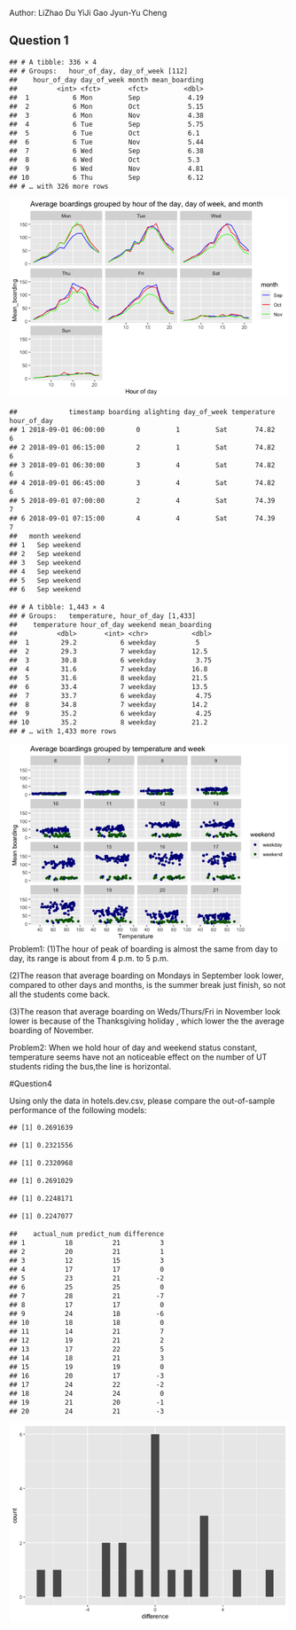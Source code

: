 Author: LiZhao Du YiJi Gao Jyun-Yu Cheng

## Question 1

    ## # A tibble: 336 × 4
    ## # Groups:   hour_of_day, day_of_week [112]
    ##    hour_of_day day_of_week month mean_boarding
    ##          <int> <fct>       <fct>         <dbl>
    ##  1           6 Mon         Sep            4.19
    ##  2           6 Mon         Oct            5.15
    ##  3           6 Mon         Nov            4.38
    ##  4           6 Tue         Sep            5.75
    ##  5           6 Tue         Oct            6.1 
    ##  6           6 Tue         Nov            5.44
    ##  7           6 Wed         Sep            6.38
    ##  8           6 Wed         Oct            5.3 
    ##  9           6 Wed         Nov            4.81
    ## 10           6 Thu         Sep            6.12
    ## # … with 326 more rows

![](Exercise2-group_files/figure-markdown_strict/unnamed-chunk-5-1.png)

    ##             timestamp boarding alighting day_of_week temperature hour_of_day
    ## 1 2018-09-01 06:00:00        0         1         Sat       74.82           6
    ## 2 2018-09-01 06:15:00        2         1         Sat       74.82           6
    ## 3 2018-09-01 06:30:00        3         4         Sat       74.82           6
    ## 4 2018-09-01 06:45:00        3         4         Sat       74.82           6
    ## 5 2018-09-01 07:00:00        2         4         Sat       74.39           7
    ## 6 2018-09-01 07:15:00        4         4         Sat       74.39           7
    ##   month weekend
    ## 1   Sep weekend
    ## 2   Sep weekend
    ## 3   Sep weekend
    ## 4   Sep weekend
    ## 5   Sep weekend
    ## 6   Sep weekend

    ## # A tibble: 1,443 × 4
    ## # Groups:   temperature, hour_of_day [1,433]
    ##    temperature hour_of_day weekend mean_boarding
    ##          <dbl>       <int> <chr>           <dbl>
    ##  1        29.2           6 weekday          5   
    ##  2        29.3           7 weekday         12.5 
    ##  3        30.8           6 weekday          3.75
    ##  4        31.6           7 weekday         16.8 
    ##  5        31.6           8 weekday         21.5 
    ##  6        33.4           7 weekday         13.5 
    ##  7        33.7           6 weekday          4.75
    ##  8        34.8           7 weekday         14.2 
    ##  9        35.2           6 weekday          4.25
    ## 10        35.2           8 weekday         21.2 
    ## # … with 1,433 more rows

![](Exercise2-group_files/figure-markdown_strict/unnamed-chunk-6-1.png)
Problem1: (1)The hour of peak of boarding is almost the same from day to
day, its range is about from 4 p.m. to 5 p.m.

(2)The reason that average boarding on Mondays in September look lower,
compared to other days and months, is the summer break just finish, so
not all the students come back.

(3)The reason that average boarding on Weds/Thurs/Fri in November look
lower is because of the Thanksgiving holiday , which lower the the
average boarding of November.

Problem2: When we hold hour of day and weekend status constant,
temperature seems have not an noticeable effect on the number of UT
students riding the bus,the line is horizontal.

#Question4

Using only the data in hotels.dev.csv, please compare the out-of-sample
performance of the following models:

    ## [1] 0.2691639

    ## [1] 0.2321556

    ## [1] 0.2320968

    ## [1] 0.2691029

    ## [1] 0.2248171

    ## [1] 0.2247077

    ##    actual_num predict_num difference
    ## 1          18          21          3
    ## 2          20          21          1
    ## 3          12          15          3
    ## 4          17          17          0
    ## 5          23          21         -2
    ## 6          25          25          0
    ## 7          28          21         -7
    ## 8          17          17          0
    ## 9          24          18         -6
    ## 10         18          18          0
    ## 11         14          21          7
    ## 12         19          21          2
    ## 13         17          22          5
    ## 14         18          21          3
    ## 15         19          19          0
    ## 16         20          17         -3
    ## 17         24          22         -2
    ## 18         24          24          0
    ## 19         21          20         -1
    ## 20         24          21         -3

![](Exercise2-group_files/figure-markdown_strict/unnamed-chunk-10-1.png)

